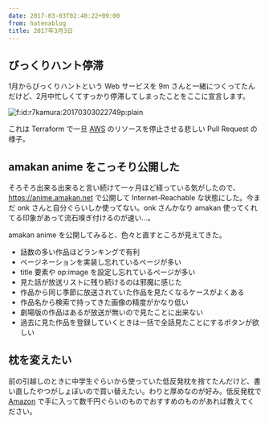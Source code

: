 ```yaml
---
date: 2017-03-03T02:40:22+09:00
from: hatenablog
title: 2017年3月3日
---
```


<h2>びっくりハント停滞</h2>

<p>1月からびっくりハントという Web サービスを 9m さんと一緒につくってたんだけど、2月中忙しくてすっかり停滞してしまったことをここに宣言します。</p>

<p><span itemscope itemtype="http://schema.org/Photograph"><img src="https://cdn-ak.f.st-hatena.com/images/fotolife/r/r7kamura/20170303/20170303022749.png" alt="f:id:r7kamura:20170303022749p:plain" title="f:id:r7kamura:20170303022749p:plain" class="hatena-fotolife" itemprop="image"></span></p>

<p>これは Terraform で一旦 <a class="keyword" href="http://d.hatena.ne.jp/keyword/AWS">AWS</a> のリソースを停止させる悲しい Pull Request の様子。</p>

<h2>amakan anime をこっそり公開した</h2>

<p>そろそろ出来る出来ると言い続けて一ヶ月ほど経っている気がしたので、<a href="https://anime.amakan.net">https://anime.amakan.net</a> で公開して Internet-Reachable な状態にした。今まだ onk さんと自分ぐらいしか使ってない。onk さんかなり amakan 使ってくれてる印象があって流石嗅ぎ付けるのが速い…。</p>

<p>amakan anime を公開してみると、色々と直すところが見えてきた。</p>

<ul>
<li>話数の多い作品ほどランキングで有利</li>
<li>ページネーションを実装し忘れているページが多い</li>
<li>title 要素や op:image を設定し忘れているページが多い</li>
<li>見た話が放送リストに残り続けるのは邪魔に感じた</li>
<li>作品から同じ季節に放送されていた作品を見たくなるケースがよくある</li>
<li>作品名から検索で持ってきた画像の精度がかなり低い</li>
<li>劇場版の作品はあるが放送が無いので見たことに出来ない</li>
<li>過去に見た作品を登録していくときは一括で全話見たことにするボタンが欲しい</li>
</ul>


<h2>枕を変えたい</h2>

<p>前の引越しのときに中学生ぐらいから使っていた低反発枕を捨てたんだけど、書い直したやつがしょぼいので買い替えたい。わりと厚めなのが好み。低反発枕で <a class="keyword" href="http://d.hatena.ne.jp/keyword/Amazon">Amazon</a> で手に入って数千円ぐらいのものでおすすめのものがあれば教えてください。</p>


